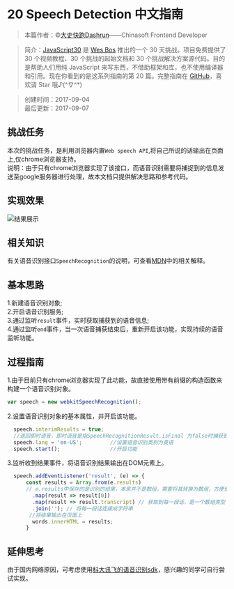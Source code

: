 # 20 Speech Detection 中文指南

> 本篇作者：©[大史快跑Dashrun](https://github.com/dashrun)——Chinasoft Frontend Developer

> 简介：[JavaScript30](https://javascript30.com) 是 [Wes Bos](https://github.com/wesbos) 推出的一个 30 天挑战。项目免费提供了 30 个视频教程、30 个挑战的起始文档和 30 个挑战解决方案源代码。目的是帮助人们用纯 JavaScript 来写东西，不借助框架和库，也不使用编译器和引用。现在你看到的是这系列指南的第 20 篇。完整指南在 [GitHub](https://github.com/soyaine/JavaScript30)，喜欢请 Star 哦♪(^∇^*)

> 创建时间：2017-09-04    
最后更新：2017-09-07

## 挑战任务
本次的挑战任务，是利用浏览器内置`Web speech API`,将自己所说的话输出在页面上,仅chrome浏览器支持。   
说明：由于只有chrome浏览器实现了该接口，而语音识别需要将捕捉到的信息发送至google服务器进行处理，故本文档只提供解决思路和参考代码。

## 实现效果
![结果展示](https://github.com/dashrun/vanilla-javascript-30/blob/master/20%20-%20Speech%20Detection/effects.png)

## 相关知识
有关语音识别接口`SpeechRecognition`的说明，可查看[MDN](https://developer.mozilla.org/zh-CN/docs/Web/API/SpeechRecognition)中的相关解释。

## 基本思路   
1.新建语音识别对象;   
2.开启语音识别服务;   
3.通过监听`result`事件，实时获取捕获到的语音信息;   
4.通过监听`end`事件，当一次语音捕获结束后，重新开启该功能，实现持续的语音监听功能。   

## 过程指南
1.由于目前只有chrome浏览器实现了此功能，故直接使用带有前缀的构造函数来构建一个语音识别对象。   
```js
var speech = new webkitSpeechRecognition();
```   
2.设置语音识别对象的基本属性，并开启该功能。
```js
  speech.interimResults = true;
  //返回即时语音，即时语音是指SpeechRecognitionResult.isFinal 为false时捕获到的信息。
  speech.lang = 'en-US';         //设置语音识别类别为英语
  speech.start();                //开启功能
```
3.监听收到结果事件，将语音识别结果输出在DOM元素上。   
```js
  speech.addEventListener('result', (e) => {
      const results = Array.from(e.results) 
      // e.results中保存的是识别的结果，本来并不是数组，需要将其转换为数组，方便使用其map、join等方法。
        .map(result => result[0])
        .map(result => result.transcript) // 获取到每一段话，是一个数组类型
        .join(''); // 将每一段话连接成字符串
       //将结果输出在页面上
        words.innerHTML = results;
      }
```

## 延伸思考
由于国内网络原因，可考虑使用[科大讯飞的语音识别sdk](http://www.xfyun.cn/)，感兴趣的同学可自行尝试实现。
